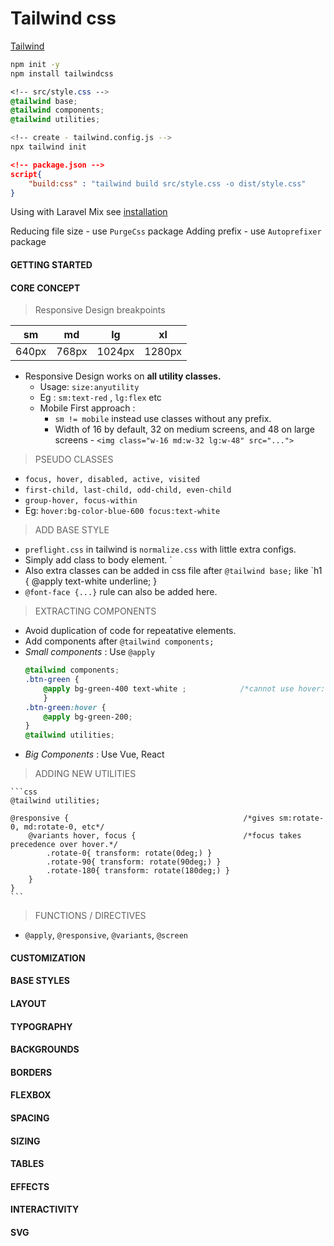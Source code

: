 # Tailwind css

[Tailwind](https://tailwindcss.com/docs/installation)

```bash
npm init -y
npm install tailwindcss
```

```css
<!-- src/style.css -->
@tailwind base;
@tailwind components;
@tailwind utilities;
```

```bash
<!-- create - tailwind.config.js -->
npx tailwind init
```
```json
<!-- package.json -->
script{
    "build:css" : "tailwind build src/style.css -o dist/style.css"
}
```

Using with Laravel Mix see [installation](https://tailwindcss.com/docs/installation#laravel-mix)

Reducing file size - use `PurgeCss` package
Adding prefix - use `Autoprefixer` package



#### GETTING STARTED

#### CORE CONCEPT

>Responsive Design breakpoints

|sm|md|lg|xl|
|-|-|-|-|
|640px|768px|1024px|1280px|

- Responsive Design works on **all utility classes.**
    - Usage: `size:anyutility`
    - Eg : `sm:text-red` , `lg:flex` etc
    - Mobile First approach :
        - `sm != mobile` instead use classes without any prefix.
        - Width of 16 by default, 32 on medium screens, and 48 on large screens - `<img class="w-16 md:w-32 lg:w-48" src="...">`

>PSEUDO CLASSES


- `focus, hover, disabled, active, visited`
- `first-child, last-child, odd-child, even-child`
- `group-hover, focus-within`
- Eg: `hover:bg-color-blue-600 focus:text-white`

>ADD BASE STYLE

- `preflight.css` in tailwind is `normalize.css` with little extra configs.
- Simply add class to body element. `<body class="min-h-screen">
- Also extra classes can be added in css file after `@tailwind base;` like `h1 { @apply text-white underline; }
- `@font-face {...}` rule can also be added here.

>EXTRACTING COMPONENTS

- Avoid duplication of code for repeatative elements.
- Add components after `@tailwind components;`
- *Small components* : Use `@apply`
    ```css
    @tailwind components;
    .btn-green { 
        @apply bg-green-400 text-white ;            /*cannot use hover: , focus: , {screen}. So use normal css not utility as below.*/
        } 
    .btn-green:hover {
        @apply bg-green-200;
    }
    @tailwind utilities;
    ```
- *Big Components* : Use Vue, React

> ADDING NEW UTILITIES

    ```css
    @tailwind utilities;

    @responsive {                                       /*gives sm:rotate-0, md:rotate-0, etc*/
        @variants hover, focus {                        /*focus takes precedence over hover.*/
            .rotate-0{ transform: rotate(0deg;) }
            .rotate-90{ transform: rotate(90deg;) }
            .rotate-180{ transform: rotate(180deg;) }
        }
    }
    ```

> FUNCTIONS / DIRECTIVES

- `@apply`, `@responsive`, `@variants`, `@screen`


#### CUSTOMIZATION

#### BASE STYLES

#### LAYOUT

#### TYPOGRAPHY

#### BACKGROUNDS

#### BORDERS

#### FLEXBOX

#### SPACING

#### SIZING

#### TABLES

#### EFFECTS

#### INTERACTIVITY

#### SVG

